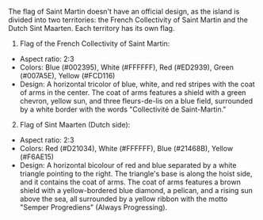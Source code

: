 The flag of Saint Martin doesn't have an official design, as the island is divided into two territories: the French Collectivity of Saint Martin and the Dutch Sint Maarten. Each territory has its own flag.

1. Flag of the French Collectivity of Saint Martin:
- Aspect ratio: 2:3
- Colors: Blue (#002395), White (#FFFFFF), Red (#ED2939), Green (#007A5E), Yellow (#FCD116)
- Design: A horizontal tricolor of blue, white, and red stripes with the coat of arms in the center. The coat of arms features a shield with a green chevron, yellow sun, and three fleurs-de-lis on a blue field, surrounded by a white border with the words "Collectivité de Saint-Martin."

2. Flag of Sint Maarten (Dutch side):
- Aspect ratio: 2:3
- Colors: Red (#D21034), White (#FFFFFF), Blue (#21468B), Yellow (#F6AE15)
- Design: A horizontal bicolour of red and blue separated by a white triangle pointing to the right. The triangle's base is along the hoist side, and it contains the coat of arms. The coat of arms features a brown shield with a yellow-bordered blue diamond, a pelican, and a rising sun above the sea, all surrounded by a yellow ribbon with the motto "Semper Progrediens" (Always Progressing).